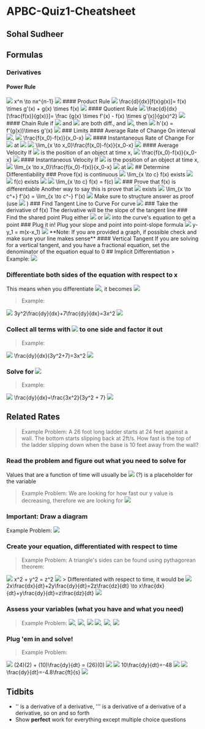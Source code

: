 # APBC-Quiz1-Cheatsheet

## Sohal Sudheer

## Formulas
### Derivatives
#### Power Rule
<img src="https://render.githubusercontent.com/render/math?math=%24%24">
x^n \to nx^{n-1}
<img src="https://render.githubusercontent.com/render/math?math=%24%24">
#### Product Rule
<img src="https://render.githubusercontent.com/render/math?math=%24%24">
\frac{d}{dx}[f(x)g(x)]= f(x) \times g'(x) + g(x) \times f(x)
<img src="https://render.githubusercontent.com/render/math?math=%24%24">
#### Quotient Rule
<img src="https://render.githubusercontent.com/render/math?math=%24%24">
\frac{d}{dx}[\frac{f(x)}{g(x)}]= \frac {g(x) \times f'(x) - f(x) \times g'(x)}{g(x)^2}
<img src="https://render.githubusercontent.com/render/math?math=%24%24">
#### Chain Rule
if <img src="https://render.githubusercontent.com/render/math?math=%24f(x)%24"> and <img src="https://render.githubusercontent.com/render/math?math=%24g(x)%24"> are both diff., and <img src="https://render.githubusercontent.com/render/math?math=%24h(x)%20%3D%20f(g(x))%24">, then
<img src="https://render.githubusercontent.com/render/math?math=%24%24">
h'(x) = f'(g(x))\times g'(x)
<img src="https://render.githubusercontent.com/render/math?math=%24%24">
### Limits
#### Average Rate of Change
On interval <img src="https://render.githubusercontent.com/render/math?math=%24%5Bx%2C%20x_0%5D%24">,
<img src="https://render.githubusercontent.com/render/math?math=%24%24">
\frac{f(x_0)-f(x)}{x_0-x}
<img src="https://render.githubusercontent.com/render/math?math=%24%24">
#### Instantaneous Rate of Change
For <img src="https://render.githubusercontent.com/render/math?math=%24y%3Df(x)%24"> at <img src="https://render.githubusercontent.com/render/math?math=%24x%3Dx_0%24">
<img src="https://render.githubusercontent.com/render/math?math=%24%24">
\lim_{x \to x_0}\frac{f(x_0)-f(x)}{x_0-x}
<img src="https://render.githubusercontent.com/render/math?math=%24%24">
#### Average Velocity
If <img src="https://render.githubusercontent.com/render/math?math=%24y%3Df(x)%24"> is the position of an object at time x,
<img src="https://render.githubusercontent.com/render/math?math=%24%24">
\frac{f(x_0)-f(x)}{x_0-x}
<img src="https://render.githubusercontent.com/render/math?math=%24%24">
#### Instantaneous Velocity
If <img src="https://render.githubusercontent.com/render/math?math=%24y%3Df(x)%24"> is the position of an object at time x,
<img src="https://render.githubusercontent.com/render/math?math=%24%24">
\lim_{x \to x_0}\frac{f(x_0)-f(x)}{x_0-x}
<img src="https://render.githubusercontent.com/render/math?math=%24%24">
at <img src="https://render.githubusercontent.com/render/math?math=%24x%3Dx_0%24">
## Determine Differentiability
### Prove f(x) is continuous
<img src="https://render.githubusercontent.com/render/math?math=%24%24">
\lim_{x \to c} f(x) exists
<img src="https://render.githubusercontent.com/render/math?math=%24%24">
<img src="https://render.githubusercontent.com/render/math?math=%24%24">
f(c) exists
<img src="https://render.githubusercontent.com/render/math?math=%24%24">
<img src="https://render.githubusercontent.com/render/math?math=%24%24">
\lim_{x \to c} f(x) = f(c)
<img src="https://render.githubusercontent.com/render/math?math=%24%24">
### Prove that f(x) is differentiable
Another way to say this is prove that <img src="https://render.githubusercontent.com/render/math?math=%24f'(x)%24"> exists
<img src="https://render.githubusercontent.com/render/math?math=%24%24">
\lim_{x \to c^+} f'(x) = \lim_{x \to c^-} f'(x)
<img src="https://render.githubusercontent.com/render/math?math=%24%24">
Make sure to structure answer as proof (use <img src="https://render.githubusercontent.com/render/math?math=%24%5Ctherefore%24"> )
### Find Tangent Line to Curve
For curve <img src="https://render.githubusercontent.com/render/math?math=%24y%3Df(x)%24">
### Take the derivative of f(x)
The derivative will be the slope of the tangent line
### Find the shared point
Plug either <img src="https://render.githubusercontent.com/render/math?math=%24x%24"> or <img src="https://render.githubusercontent.com/render/math?math=%24y%24"> into the curve's equation to get a point
### Plug it in!
Plug your slope and point into point-slope formula
<img src="https://render.githubusercontent.com/render/math?math=%24%24">
y-y_1 = m(x-x_1)
<img src="https://render.githubusercontent.com/render/math?math=%24%24">
**Note: If you are provided a graph, if possible check and make sure your line makes sense**
#### Vertical Tangent
If you are solving for a vertical tangent, and you have a fractional equation, set the denominator of the equation equal to 0
## Implicit Differentiation
> Example: <img src="https://render.githubusercontent.com/render/math?math=%24y%5E3%20%2B%207y%20%3D%20x%5E3%24">

### Differentiate both sides of the equation with respect to x
This means when you differentiate <img src="https://render.githubusercontent.com/render/math?math=%24y%5E3%24">, it becomes <img src="https://render.githubusercontent.com/render/math?math=%243y%5E2%5Cfrac%7Bdy%7D%7Bdx%7D%24">
> Example:
<img src="https://render.githubusercontent.com/render/math?math=%24%24">
3y^2\frac{dy}{dx}+7\frac{dy}{dx}=3x^2
<img src="https://render.githubusercontent.com/render/math?math=%24%24">

### Collect all terms with <img src="https://render.githubusercontent.com/render/math?math=%24%5Cfrac%7Bdy%7D%7Bdx%7D%24"> to one side and factor it out
> Example:
<img src="https://render.githubusercontent.com/render/math?math=%24%24">
\frac{dy}{dx}(3y^2+7)=3x^2
<img src="https://render.githubusercontent.com/render/math?math=%24%24">

### Solve for <img src="https://render.githubusercontent.com/render/math?math=%24%5Cfrac%20%7Bdy%7D%7Bdx%7D%24">
> Example:
<img src="https://render.githubusercontent.com/render/math?math=%24%24">
\frac{dy}{dx}=\frac{3x^2}{3y^2 + 7}
<img src="https://render.githubusercontent.com/render/math?math=%24%24">

## Related Rates
> Example Problem: A 26 foot long ladder starts  at 24 feet against a wall. The bottom starts slipping back at 2ft/s. How fast is the top of the ladder slipping down when the base is 10 feet away from the wall?

### Read the problem and figure out what you need to solve for
Values that are a function of time will usually be <img src="https://render.githubusercontent.com/render/math?math=%24%2Ffrac%7Bd%3F%7D%7Bdt%7D%24">
(?) is a placeholder for the variable
> Example Problem: We are looking for how fast our y value is decreasing, therefore we are looking for <img src="https://render.githubusercontent.com/render/math?math=%24%5Cfrac%7Bdy%7D%7Bdx%7D%24">

### Important: Draw a diagram
Example Problem:
![](https://imgur.com/a/awycjMI)

### Create your equation, differentiated with respect to time
> Example Problem: A triangle's sides can be found using pythagorean theorem:
<img src="https://render.githubusercontent.com/render/math?math=%24%24">
x^2 + y^2 = z^2
<img src="https://render.githubusercontent.com/render/math?math=%24%24">
>  Differentiated with respect to time, it would be

<img src="https://render.githubusercontent.com/render/math?math=%24%24">
2x\frac{dx}{dt}+2y\frac{dy}{dt}=2z\frac{dz}{dt} \to x\frac{dx}{dt}+y\frac{dy}{dt}=z\frac{dz}{dt}
<img src="https://render.githubusercontent.com/render/math?math=%24%24">

### Assess your variables (what you have and what you need)
> Example Problem:
<img src="https://render.githubusercontent.com/render/math?math=%24x%20%3D%2024%24">, <img src="https://render.githubusercontent.com/render/math?math=%24y%3D10%24">, <img src="https://render.githubusercontent.com/render/math?math=%24z%3D26%24">
<img src="https://render.githubusercontent.com/render/math?math=%24%5Cfrac%7Bdx%7D%7Bdt%7D%3D2%5Cfrac%7Bft%7D%7Bs%7D%24">, <img src="https://render.githubusercontent.com/render/math?math=%24%5Cfrac%7Bdy%7D%7Bdt%7D%3D%3F%24">, <img src="https://render.githubusercontent.com/render/math?math=%24%5Cfrac%7Bdz%7D%7Bdt%7D%3D0%24">

### Plug 'em in and solve!
> Example Problem:
<img src="https://render.githubusercontent.com/render/math?math=%24%24">
(24)(2) + (10)\frac{dy}{dt} = (26)(0)
<img src="https://render.githubusercontent.com/render/math?math=%24%24">

<img src="https://render.githubusercontent.com/render/math?math=%24%24">
10\frac{dy}{dt}=-48
<img src="https://render.githubusercontent.com/render/math?math=%24%24">

<img src="https://render.githubusercontent.com/render/math?math=%24%24">
\frac{dy}{dt}=-4.8\frac{ft}{s}
<img src="https://render.githubusercontent.com/render/math?math=%24%24">

## Tidbits
- '' is a derivative of a derivative, ''' is a derivative of a derivative of a derivative, so on and so forth
- Show **perfect** work for everything except multiple choice questions
